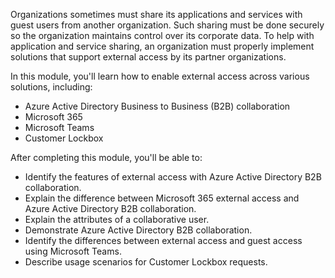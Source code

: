 Organizations sometimes must share its applications and services with guest users from another organization. Such sharing must be done securely so the organization maintains control over its corporate data. To help with application and service sharing, an organization must properly implement solutions that support external access by its partner organizations.

In this module, you'll learn how to enable external access across various solutions, including:

 -  Azure Active Directory Business to Business (B2B) collaboration
 -  Microsoft 365
 -  Microsoft Teams
 -  Customer Lockbox

After completing this module, you'll be able to:

 -  Identify the features of external access with Azure Active Directory B2B collaboration.
 -  Explain the difference between Microsoft 365 external access and Azure Active Directory B2B collaboration.
 -  Explain the attributes of a collaborative user.
 -  Demonstrate Azure Active Directory B2B collaboration.
 -  Identify the differences between external access and guest access using Microsoft Teams.
 -  Describe usage scenarios for Customer Lockbox requests.
